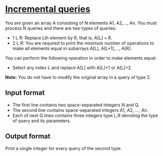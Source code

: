 # [Incremental queries][link]

You are given an array A consisting of N elements A1, A2,..., An. You must process N queries and there are two types of queries:

- 1 L R: Replace Lth element by R, that is, A[L] = R.
- 2 L R: You are required to print the minimum number of operations to make all elements equal in subarrays A[L], A[L+1],..., A[R].

You can perform the following operation in order to make elements equal:

- Select any index L and replace A[L] with A[L]+1 or A[L]+2.

**Note:** You do not have to modify the original array in a query of type 2.

## Input format

- The first line contains two space-separated integers N and Q.
- The second line contains space-separated integers A1, A2, ..., An.
- Each of next Q lines contains three integers type L,R denoting the type of query and its parameters.

## Output format

Print a single integer for every query of the second type.

[link]: https://www.hackerearth.com/practice/data-structures/advanced-data-structures/segment-trees/practice-problems/algorithm/incremental-queries-a7a71194/
